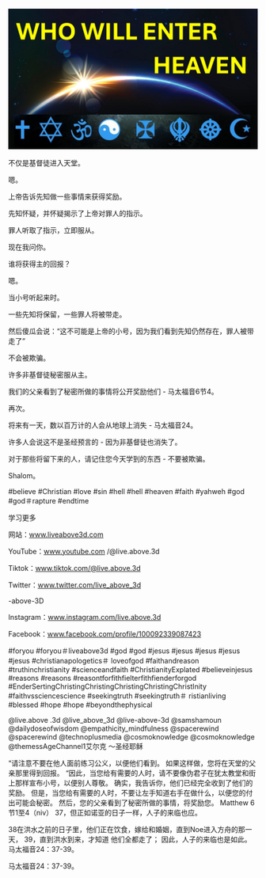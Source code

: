 ![Video cover image](../cover.jpg "cover photo")

不仅是基督徒进入天堂。

嗯。

上帝告诉先知做一些事情来获得奖励。

先知怀疑，并怀疑揭示了上帝对罪人的指示。

罪人听取了指示，立即服从。

现在我问你。

谁将获得主的回报？

嗯。

当小号听起来时。

一些先知将保留，一些罪人将被带走。

然后傻瓜会说：“这不可能是上帝的小号，因为我们看到先知仍然存在，罪人被带走了”

不会被欺骗。

许多非基督徒秘密服从主。

我们的父亲看到了秘密所做的事情将公开奖励他们 - 马太福音6节4。

再次。

将来有一天，数以百万计的人会从地球上消失 - 马太福音24。

许多人会说这不是圣经预言的 - 因为非基督徒也消失了。

对于那些将留下来的人，请记住您今天学到的东西 - 不要被欺骗。

Shalom。


#believe #Christian #love #sin #hell #hell #heaven #faith #yahweh #god #god＃rapture #endtime


学习更多

网站：www.liveabove3d.com

 YouTube：www.youtube.com /@live.above.3d

Tiktok：www.tiktok.com/@live.above.3d

Twitter：www.twitter.com/live_above_3d

 -above-3D

Instagram：www.instagram.com/live.above.3d

Facebook：www.facebook.com/profile/100092339087423

 #foryou #foryou＃liveabove3d #god #god #jesus #jesus #jesus #jesus #jesus #christianapologetics＃ loveofgod #faithandreason #truthinchristianity #scienceandfaith #ChristianityExplated #believeinjesus #reasons #reasons #reasontforfithfielterfithfienderforgod #EnderSertingChristingChristingChristingChristingChristInity #faithvssciencescience #seekingtruth #seekingtruth＃ ristianliving #blessed #hope #hope #beyondthephysical

@live.above .3d @live_above_3d @live-above-3d @samshamoun @dailydoseofwisdom @empathicity_mindfulness @spacerewind @spacerewind @technoplusmedia @cosmoknowledge @cosmoknowledge @themessAgeChannel1艾尔克 〜圣经耶稣


“请注意不要在他人面前练习公义，以便他们看到。 如果这样做，您将在天堂的父亲那里得到回报。
“因此，当您给有需要的人时，请不要像伪君子在犹太教堂和街上那样宣布小号，以便别人尊敬。 确实，我告诉你，他们已经完全收到了他们的奖励。 但是，当您给有需要的人时，不要让左手知道右手在做什么，以便您的付出可能会秘密。 然后，您的父亲看到了秘密所做的事情，将奖励您。
Matthew 6节1至4（niv）
37，但正如诺亚的日子一样，人子的来临也应。

38在洪水之前的日子里，他们正在饮食，嫁给和婚姻，直到Noe进入方舟的那一天，
39，直到洪水到来，才知道 他们全都走了； 因此，人子的来临也是如此。
马太福音24：37-39。

马太福音24：37-39。

